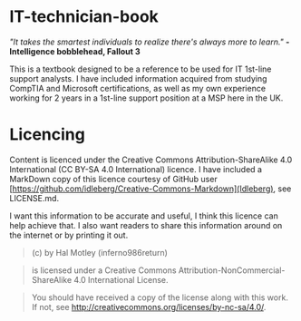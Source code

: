 # IT-technician-book

*"It takes the smartest individuals to realize there's always more to learn."*
**- Intelligence bobblehead, Fallout 3**

This is a textbook designed to be a reference to be used for IT 1st-line support analysts. I have included information acquired from studying CompTIA and Microsoft certifications, as well as my own experience working for 2 years in a 1st-line support position at a MSP here in the UK.

# Licencing

Content is licenced under the Creative Commons Attribution-ShareAlike 4.0 International (CC BY-SA 4.0 International) licence. I have included a MarkDown copy of this licence courtesy of GitHub user [https://github.com/idleberg/Creative-Commons-Markdown](Idleberg), see LICENSE.md.

I want this information to be accurate and useful, I think this licence can help achieve that. I also want readers to share this information around on the internet or by printing it out.

> <WORK> (c) by Hal Motley (inferno986return)

> <WORK> is licensed under a Creative Commons Attribution-NonCommercial-ShareAlike 4.0 International License.

> You should have received a copy of the license along with this work. If not, see <http://creativecommons.org/licenses/by-nc-sa/4.0/>.
